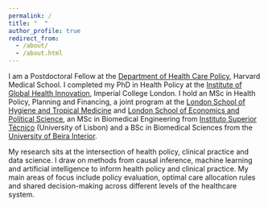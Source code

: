 ```yaml
---
permalink: /
title: "  "
author_profile: true
redirect_from: 
  - /about/
  - /about.html
---
```


I am a Postdoctoral Fellow at the [Department of Health Care Policy](https://hcp.hms.harvard.edu), Harvard Medical School. I completed my PhD in Health Policy at the [Institute of Global Health Innovation](https://www.imperial.ac.uk/global-health-innovation/), Imperial College London. I hold an MSc in Health Policy, Planning and Financing, a joint program at the [London School of Hygiene and Tropical Medicine](https://www.lshtm.ac.uk) and [London School of Economics and Political Science](https://www.lse.ac.uk), an MSc in Biomedical Engineering from [Instituto Superior Técnico](https://tecnico.ulisboa.pt/en/) (University of Lisbon) and a BSc in Biomedical Sciences from the [University of Beira Interior](https://www.ubi.pt/en/).

My research sits at the intersection of health policy, clinical practice and data science. I draw on methods from causal inference, machine learning and artificial intelligence to inform health policy and clinical practice. My main areas of focus include policy evaluation, optimal care allocation rules and shared decision-making across different levels of the healthcare system.
